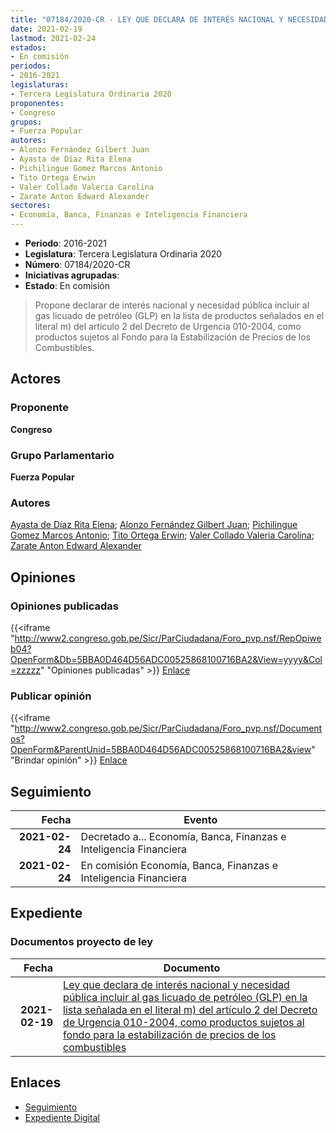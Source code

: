```yaml
---
title: "07184/2020-CR - LEY QUE DECLARA DE INTERÉS NACIONAL Y NECESIDAD PÚBLICA INCLUIR AL GAS LICUADO DE PETRÓLEO (GLP) EN LA LISTA SEÑALADA EN EL LITERAL M) DEL ARTÍCULO 2 DEL DECRETO DE URGENCIA 010-2004, COMO PRODUCTOS SUJETOS AL FONDO PARA LA ESTABILIZACIÓN DE PRECIOS DE LOS COMBUSTIBLES DERIVADOS DEL PETRÓLEO"
date: 2021-02-19
lastmod: 2021-02-24
estados:
- En comisión
periodos:
- 2016-2021
legislaturas:
- Tercera Legislatura Ordinaria 2020
proponentes:
- Congreso
grupos:
- Fuerza Popular
autores:
- Alonzo Fernández Gilbert Juan
- Ayasta de Díaz Rita Elena
- Pichilingue Gomez Marcos Antonio
- Tito Ortega Erwin
- Valer Collado Valeria Carolina
- Zarate Anton Edward Alexander
sectores:
- Economía, Banca, Finanzas e Inteligencia Financiera
---
```

- **Periodo**: 2016-2021
- **Legislatura**: Tercera Legislatura Ordinaria 2020
- **Número**: 07184/2020-CR
- **Iniciativas agrupadas**: 
- **Estado**: En comisión

> Propone declarar de interés nacional y necesidad pública incluir al gas licuado de petróleo (GLP) en la lista de productos señalados en el literal m) del artículo 2 del Decreto de Urgencia 010-2004, como productos sujetos al Fondo para la Estabilización de Precios de los Combustibles.


## Actores

### Proponente

**Congreso**

### Grupo Parlamentario

**Fuerza Popular**

### Autores

[Ayasta de Díaz Rita Elena](mailto:mailto:rayasta@congreso.gob.pe); [Alonzo Fernández Gilbert Juan](mailto:mailto:galonzo@congreso.gob.pe); [Pichilingue Gomez Marcos Antonio](mailto:mailto:mpichilingue@congreso.gob.pe); [Tito Ortega Erwin](mailto:mailto:etito@congreso.gob.pe); [Valer Collado Valeria Carolina](mailto:mailto:vvaler@congreso.gob.pe); [Zarate Anton Edward Alexander](mailto:mailto:ezarate@congreso.gob.pe)

## Opiniones

### Opiniones publicadas

{{<iframe "http://www2.congreso.gob.pe/Sicr/ParCiudadana/Foro_pvp.nsf/RepOpiweb04?OpenForm&Db=5BBA0D464D56ADC00525868100716BA2&View=yyyy&Col=zzzzz" "Opiniones publicadas" >}}
[Enlace](http://www2.congreso.gob.pe/Sicr/ParCiudadana/Foro_pvp.nsf/RepOpiweb04?OpenForm&Db=5BBA0D464D56ADC00525868100716BA2&View=yyyy&Col=zzzzz)

### Publicar opinión

{{<iframe "http://www2.congreso.gob.pe/Sicr/ParCiudadana/Foro_pvp.nsf/Documentos?OpenForm&ParentUnid=5BBA0D464D56ADC00525868100716BA2&view" "Brindar opinión" >}}
[Enlace](http://www2.congreso.gob.pe/Sicr/ParCiudadana/Foro_pvp.nsf/Documentos?OpenForm&ParentUnid=5BBA0D464D56ADC00525868100716BA2&view)


## Seguimiento

| Fecha | Evento |
|------:|--------|
| **2021-02-24** | Decretado a... Economía, Banca, Finanzas e Inteligencia Financiera |
| **2021-02-24** | En comisión Economía, Banca, Finanzas e Inteligencia Financiera |

## Expediente

### Documentos proyecto de ley

| Fecha | Documento |
|------:|-----------|
| **2021-02-19** | [Ley que declara de interés nacional y necesidad pública incluir al gas licuado de petróleo (GLP) en la lista señalada en el literal m) del artículo 2 del Decreto de Urgencia 010-2004, como productos sujetos al fondo para la estabilización de precios de los combustibles](http://www.leyes.congreso.gob.pe/Documentos/2016_2021/Proyectos_de_Ley_y_de_Resoluciones_Legislativas/PL07184-20210219.pdf) |

## Enlaces

- [Seguimiento](http://www2.congreso.gob.pe/Sicr/TraDocEstProc/CLProLey2016.nsf/f7fff46988ca05b1052578e100829cc7/b23216bd5ce6f3b7052586820011f18b?OpenDocument)
- [Expediente Digital](http://www2.congreso.gob.pe/Sicr/TraDocEstProc/Expvirt_2011.nsf/visbusqptramdoc1621/07184?opendocument)

